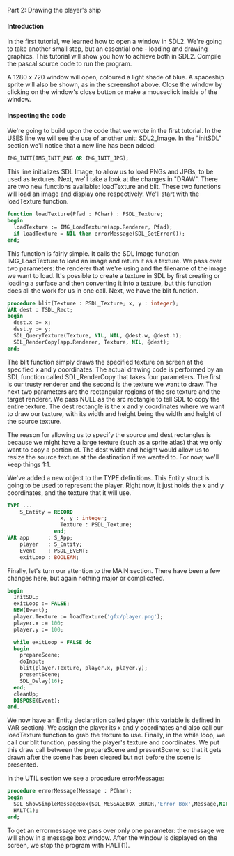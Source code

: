 Part 2: Drawing the player's ship

#### Introduction

In the first tutorial, we learned how to open a window in SDL2. We're going to take another small step, but an essential one - loading and drawing graphics. This tutorial will show you how to achieve both in SDL2.
Compile the pascal source code to run the program.

A 1280 x 720 window will open, coloured a light shade of blue. A spaceship sprite will also be shown, as in the screenshot above. 
Close the window by clicking on the window's close button or make a mouseclick inside of the window.

#### Inspecting the code

We're going to build upon the code that we wrote in the first tutorial. In the USES line we will see the use of another unit: SDL2_Image. 
In the "initSDL" section we'll notice that a new line has been added:

```pascal
IMG_INIT(IMG_INIT_PNG OR IMG_INIT_JPG);
```

This line initializes SDL Image, to allow us to load PNGs and JPGs, to be used as textures. Next, we'll take a look at the changes in "DRAW". There are two new functions available: loadTexture and blit. These two functions will load an image and display one respectively. We'll start with the loadTexture function.

```pascal
function loadTexture(Pfad : PChar) : PSDL_Texture;
begin
  loadTexture := IMG_LoadTexture(app.Renderer, Pfad);
  if loadTexture = NIL then errorMessage(SDL_GetError());
end;
```

This function is fairly simple. It calls the SDL Image function IMG_LoadTexture to load an image and return it as a texture. We pass over two parameters: the renderer that we're using and the filename of the image we want to load. It's possible to create a texture in SDL by first creating or loading a surface and then converting it into a texture, but this function does all the work for us in one call. Next, we have the blit function.

```pascal
procedure blit(Texture : PSDL_Texture; x, y : integer);
VAR dest : TSDL_Rect;
begin
  dest.x := x;
  dest.y := y;
  SDL_QueryTexture(Texture, NIL, NIL, @dest.w, @dest.h);
  SDL_RenderCopy(app.Renderer, Texture, NIL, @dest);
end;
```

The blit function simply draws the specified texture on screen at the specified x and y coordinates. The actual drawing code is performed by an SDL function called SDL_RenderCopy that takes four parameters. The first is our trusty renderer and the second is the texture we want to draw. The next two parameters are the rectangular regions of the src texture and the target renderer. We pass NULL as the src rectangle to tell SDL to copy the entire texture. The dest rectangle is the x and y coordinates where we want to draw our texture, with its width and height being the width and height of the source texture.

The reason for allowing us to specify the source and dest rectangles is because we might have a large texture (such as a sprite atlas) that we only want to copy a portion of. The dest width and height would allow us to resize the source texture at the destination if we wanted to. For now, we'll keep things 1:1.

We've added a new object to the TYPE definitions. This Entity struct is going to be used to represent the player. Right now, it just holds the x and y coordinates, and the texture that it will use.

```pascal
TYPE ...
    S_Entity = RECORD
                 x, y : integer;
                 Texture : PSDL_Texture;
               end;
VAR app      : S_App;
    player   : S_Entity;
    Event    : PSDL_EVENT;
    exitLoop : BOOLEAN;
```

Finally, let's turn our attention to the MAIN section. There have been a few changes here, but again nothing major or complicated.

```pascal
begin
  InitSDL;
  exitLoop := FALSE;
  NEW(Event);
  player.Texture := loadTexture('gfx/player.png');
  player.x := 100;
  player.y := 100;

  while exitLoop = FALSE do
  begin
    prepareScene;
    doInput;
    blit(player.Texture, player.x, player.y);
    presentScene;
    SDL_Delay(16);
  end;
  cleanUp;
  DISPOSE(Event);
end.
```

We now have an Entity declaration called player (this variable is defined in VAR section). We assign the player its x and y coordinates and also call our loadTexture function to grab the texture to use. Finally, in the while loop, we call our blit function, passing the player's texture and coordinates. We put this draw call between the prepareScene and presentScene, so that it gets drawn after the scene has been cleared but not before the scene is presented. 

In the UTIL section we see a procedure errorMessage:

```pascal
procedure errorMessage(Message : PChar);
begin
  SDL_ShowSimpleMessageBox(SDL_MESSAGEBOX_ERROR,'Error Box',Message,NIL);
  HALT(1);
end;
```

To get an errormessage we pass over only one parameter: the message we will show in a message box window. After the window is displayed on the screen, we stop the program with HALT(1). 

